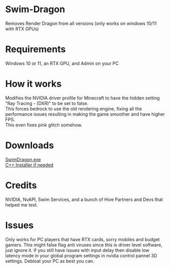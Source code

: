 # Swim-Dragon
Removes Render Dragon from all versions (only works on windows 10/11 with RTX GPUs)
# Requirements
Windows 10 or 11, an RTX GPU, and Admin on your PC
# How it works
Modifies the NVIDIA driver profile for Minecraft to have the hidden setting "Ray Tracing - (DXR)" to be set to false.
<br>
This forces bedrock to use the old rendering engine, fixing all the performance issues resulting in making the game smoother and have higher FPS.
<br>
This even fixes pink glitch somehow.
# Downloads
[SwimDragon.exe](https://github.com/Swedeachu/SwimDragon/releases/download/Public-Release-1.0/SwimDragon.exe)
<br>
[C++ Installer if needed](https://aka.ms/vs/17/release/vc_redist.x64.exe)
# Credits
NVIDIA, NvAPI, Swim Services, and a bunch of Hive Partners and Devs that helped me test.
# Issues
Only works for PC players that have RTX cards, sorry mobiles and budget gamers. This might false flag anti viruses since this is driver level software, just ignore it. If you still have issues with input delay then disable low latency mode in your global program settings in nvidia control pannel 3D settings. Debloat your PC as best you can.
